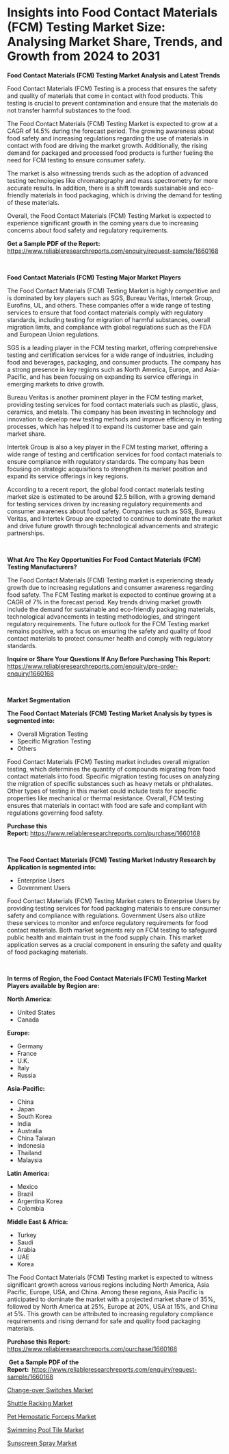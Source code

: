 <p><h1>Insights into Food Contact Materials (FCM) Testing Market Size: Analysing Market Share, Trends, and Growth from 2024 to 2031</h1></p><p><strong>Food Contact Materials (FCM) Testing Market Analysis and Latest Trends</strong></p>
<p><p>Food Contact Materials (FCM) Testing is a process that ensures the safety and quality of materials that come in contact with food products. This testing is crucial to prevent contamination and ensure that the materials do not transfer harmful substances to the food.</p><p>The Food Contact Materials (FCM) Testing Market is expected to grow at a CAGR of 14.5% during the forecast period. The growing awareness about food safety and increasing regulations regarding the use of materials in contact with food are driving the market growth. Additionally, the rising demand for packaged and processed food products is further fueling the need for FCM testing to ensure consumer safety.</p><p>The market is also witnessing trends such as the adoption of advanced testing technologies like chromatography and mass spectrometry for more accurate results. In addition, there is a shift towards sustainable and eco-friendly materials in food packaging, which is driving the demand for testing of these materials.</p><p>Overall, the Food Contact Materials (FCM) Testing Market is expected to experience significant growth in the coming years due to increasing concerns about food safety and regulatory requirements.</p></p>
<p><strong>Get a Sample PDF of the Report:&nbsp;</strong> <a href="https://www.reliableresearchreports.com/enquiry/request-sample/1660168">https://www.reliableresearchreports.com/enquiry/request-sample/1660168</a></p>
<p>&nbsp;</p>
<p><strong>Food Contact Materials (FCM) Testing Major Market Players</strong></p>
<p><p>The Food Contact Materials (FCM) Testing Market is highly competitive and is dominated by key players such as SGS, Bureau Veritas, Intertek Group, Eurofins, UL, and others. These companies offer a wide range of testing services to ensure that food contact materials comply with regulatory standards, including testing for migration of harmful substances, overall migration limits, and compliance with global regulations such as the FDA and European Union regulations.</p><p>SGS is a leading player in the FCM testing market, offering comprehensive testing and certification services for a wide range of industries, including food and beverages, packaging, and consumer products. The company has a strong presence in key regions such as North America, Europe, and Asia-Pacific, and has been focusing on expanding its service offerings in emerging markets to drive growth.</p><p>Bureau Veritas is another prominent player in the FCM testing market, providing testing services for food contact materials such as plastic, glass, ceramics, and metals. The company has been investing in technology and innovation to develop new testing methods and improve efficiency in testing processes, which has helped it to expand its customer base and gain market share.</p><p>Intertek Group is also a key player in the FCM testing market, offering a wide range of testing and certification services for food contact materials to ensure compliance with regulatory standards. The company has been focusing on strategic acquisitions to strengthen its market position and expand its service offerings in key regions.</p><p>According to a recent report, the global food contact materials testing market size is estimated to be around $2.5 billion, with a growing demand for testing services driven by increasing regulatory requirements and consumer awareness about food safety. Companies such as SGS, Bureau Veritas, and Intertek Group are expected to continue to dominate the market and drive future growth through technological advancements and strategic partnerships.</p></p>
<p>&nbsp;</p>
<p><strong>What Are The Key Opportunities For Food Contact Materials (FCM) Testing Manufacturers?</strong></p>
<p><p>The Food Contact Materials (FCM) Testing market is experiencing steady growth due to increasing regulations and consumer awareness regarding food safety. The FCM Testing market is expected to continue growing at a CAGR of 7% in the forecast period. Key trends driving market growth include the demand for sustainable and eco-friendly packaging materials, technological advancements in testing methodologies, and stringent regulatory requirements. The future outlook for the FCM Testing market remains positive, with a focus on ensuring the safety and quality of food contact materials to protect consumer health and comply with regulatory standards.</p></p>
<p><strong>Inquire or Share Your Questions If Any Before Purchasing This Report:</strong> <a href="https://www.reliableresearchreports.com/enquiry/pre-order-enquiry/1660168">https://www.reliableresearchreports.com/enquiry/pre-order-enquiry/1660168</a></p>
<p>&nbsp;</p>
<p><strong>Market Segmentation</strong></p>
<p><strong>The Food Contact Materials (FCM) Testing Market Analysis by types is segmented into:</strong></p>
<p><ul><li>Overall Migration Testing</li><li>Specific Migration Testing</li><li>Others</li></ul></p>
<p><p>Food Contact Materials (FCM) Testing market includes overall migration testing, which determines the quantity of compounds migrating from food contact materials into food. Specific migration testing focuses on analyzing the migration of specific substances such as heavy metals or phthalates. Other types of testing in this market could include tests for specific properties like mechanical or thermal resistance. Overall, FCM testing ensures that materials in contact with food are safe and compliant with regulations governing food safety.</p></p>
<p><strong>Purchase this Report:&nbsp;</strong><a href="https://www.reliableresearchreports.com/purchase/1660168">https://www.reliableresearchreports.com/purchase/1660168</a></p>
<p>&nbsp;</p>
<p><strong>The Food Contact Materials (FCM) Testing Market Industry Research by Application is segmented into:</strong></p>
<p><ul><li>Enterprise Users</li><li>Government Users</li></ul></p>
<p><p>Food Contact Materials (FCM) Testing Market caters to Enterprise Users by providing testing services for food packaging materials to ensure consumer safety and compliance with regulations. Government Users also utilize these services to monitor and enforce regulatory requirements for food contact materials. Both market segments rely on FCM testing to safeguard public health and maintain trust in the food supply chain. This market application serves as a crucial component in ensuring the safety and quality of food packaging materials.</p></p>
<p>&nbsp;</p>
<p><strong>In terms of Region, the Food Contact Materials (FCM) Testing Market Players available by Region are:</strong></p>
<p>
    <p> <strong> North America: </strong>
        <ul>
            <li>United States</li>
            <li>Canada</li>
        </ul>
        </p> 
    <p> <strong> Europe: </strong>
        <ul>
            <li>Germany</li>
            <li>France</li>
            <li>U.K.</li>
            <li>Italy</li>
            <li>Russia</li>
        </ul>
        </p> 
    <p> <strong> Asia-Pacific: </strong>
        <ul>
            <li>China</li>
            <li>Japan</li>
            <li>South Korea</li>
            <li>India</li>
            <li>Australia</li>
            <li>China Taiwan</li>
            <li>Indonesia</li>
            <li>Thailand</li>
            <li>Malaysia</li>
        </ul>
        </p> 
    <p> <strong> Latin America: </strong>
        <ul>
            <li>Mexico</li>
            <li>Brazil</li>
            <li>Argentina Korea</li>
            <li>Colombia</li>
        </ul>
        </p> 
    <p> <strong> Middle East & Africa: </strong>
        <ul>
            <li>Turkey</li>
            <li>Saudi</li>
            <li>Arabia</li>
            <li>UAE</li>
            <li>Korea</li>
        </ul>
    </p>
    </p>
<p><p>The Food Contact Materials (FCM) Testing market is expected to witness significant growth across various regions including North America, Asia Pacific, Europe, USA, and China. Among these regions, Asia Pacific is anticipated to dominate the market with a projected market share of 35%, followed by North America at 25%, Europe at 20%, USA at 15%, and China at 5%. This growth can be attributed to increasing regulatory compliance requirements and rising demand for safe and quality food packaging materials.</p></p>
<p><strong>Purchase this Report: </strong><a href="https://www.reliableresearchreports.com/purchase/1660168">https://www.reliableresearchreports.com/purchase/1660168</a></p>
<p>&nbsp;<strong>Get a Sample PDF of the Report:&nbsp;&nbsp;</strong><a href="https://www.reliableresearchreports.com/enquiry/request-sample/1660168">https://www.reliableresearchreports.com/enquiry/request-sample/1660168</a></p>
<p><strong></strong></p>
<p><p><a href="https://angry-finch-aaf.notion.site/Change-over-Switches-Market-Size-Growing-and-Forecasted-for-period-from-2024-2031-and-provides-com-4ce9aec768f74ee7ba6dbad9563081d9">Change-over Switches Market</a></p><p><a href="https://github.com/Alonsoolds3wq1d81czn8rbol/Market-Research-Report-List-1/blob/main/shuttle-racking-market.md">Shuttle Racking Market</a></p><p><a href="https://github.com/yemakinde/Market-Research-Report-List-1/blob/main/pet-hemostatic-forceps-market.md">Pet Hemostatic Forceps Market</a></p><p><a href="https://view.publitas.com/reportprime-1/global-swimming-pool-tile-market-by-types-applications-and-major-players-with-regional-growth-rate-analysis-and-development-situation-from-2024-to-2031/">Swimming Pool Tile Market</a></p><p><a href="https://faithful-glue-af3.notion.site/Sunscreen-Spray-Market-Share-Market-New-Trends-Analysis-Report-By-Type-By-Application-By-End-use-f8a746c2a22a4fe5959a8ae3cbc287d3">Sunscreen Spray Market</a></p></p>